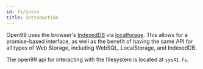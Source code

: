 ```yaml
---
id: fs/intro
title: Introduction
---
```


Open99 uses the browser's [IndexedDB](https://developer.mozilla.org/en-US/docs/Web/API/IndexedDB_API) via [localforage](https://localforage.github.io/localForage/). This allows for a promise-based interface, as well as the benefit of having the same API for all types of Web Storage, including WebSQL, LocalStorage, and IndexedDB.  

The open99 api for interacting with the filesystem is located at `sys41.fs`. 